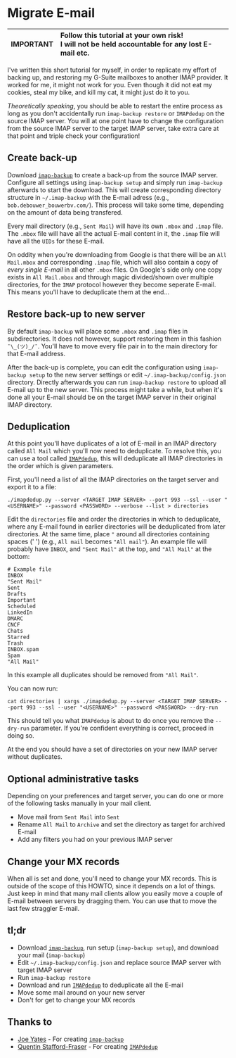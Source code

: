 # Migrate E-mail

| **IMPORTANT** | Follow this tutorial at your own risk!<br/>I will not be held accountable for any lost E-mail etc. |
| ------------- | :--------------------------------------------------------------------------------------------- |

I've written this short tutorial for myself, in order to replicate my effort of backing up, and restoring my G-Suite mailboxes to another IMAP provider.
It worked for me, it might not work for you.
Even though it did not eat my cookies, steal my bike, and kill my cat, it might just do it to you.

_Theoretically speaking_, you should be able to restart the entire process as long as you don't accidentally run `imap-backup restore` or `IMAPdedup` on the source IMAP server.
You will at one point have to change the configuration from the source IMAP server to the target IMAP server, take extra care at that point and triple check your configuration!

## Create back-up

Download [`imap-backup`](https://github.com/joeyates/imap-backup) to create a back-up from the source IMAP server.
Configure all settings using `imap-backup setup` and simply run `imap-backup` afterwards to start the download.
This will create corresponding directory structure in `~/.imap-backup` with the E-mail adress (e.g., `bob.debouwer_bouwerbv.com/`).
This process will take some time, depending on the amount of data being transfered.

Every mail directory (e.g., `Sent Mail`) will have its own `.mbox` and `.imap` file.
The `.mbox` file will have all the actual E-mail content in it, the `.imap` file will have all the `UIDs` for these E-mail.

On oddity when you're downloading from Google is that there will be an `All Mail.mbox` and corresponding `.imap` file, which will also contain a copy of _every single E-mail_ in all other `.mbox` files.
On Google's side only one copy exists in `All Mail.mbox` and through magic divided/shown over multiple directories, for the `IMAP` protocol however they become seperate E-mail.
This means you'll have to deduplicate them at the end...

## Restore back-up to new server

By default `imap-backup` will place some `.mbox` and `.imap` files in subdirectories.
It does not however, support restoring them in this fashion `¯\_(ツ)_/¯`.
You'll have to move every file pair in to the main directory for that E-mail address.

After the back-up is complete, you can edit the configuration using `imap-backup setup` to the new server settings or edit `~/.imap-backup/config.json` directory.
Directly afterwards you can run `imap-backup restore` to upload all E-mail up to the new server.
This process might take a while, but when it's done all your E-mail should be on the target IMAP server in their original IMAP directory.

## Deduplication

At this point you'll have duplicates of a lot of E-mail in an IMAP directory called `All Mail` which you'll now need to deduplicate.
To resolve this, you can use a tool called [`IMAPdedup`](https://github.com/quentinsf/IMAPdedup), this will deduplicate all IMAP directories in the order which is given parameters.

First, you'll need a list of all the IMAP directories on the target server and export it to a file:

```SHELL
./imapdedup.py --server <TARGET IMAP SERVER> --port 993 --ssl --user "<USERNAME>" --password <PASSWORD> --verbose --list > directories
```

Edit the `directories` file and order the directories in which to deduplicate, where any E-mail found in earlier directories will be deduplicated from later directories.
At the same time, place `"` around all directories containing spaces (' ') (e.g., `All mail` becomes `"All mail"`).
An example file will probably have `INBOX`, and `"Sent Mail"` at the top, and `"All Mail"` at the bottom:

```SHELL
# Example file
INBOX
"Sent Mail"
Sent
Drafts
Important
Scheduled
LinkedIn
DMARC
CNCF
Chats
Starred
Trash
INBOX.spam
Spam
"All Mail"
```

In this example all duplicates should be removed from `"All Mail"`.

You can now run:

```SHELL
cat directories | xargs ./imapdedup.py --server <TARGET IMAP SERVER> --port 993 --ssl --user "<USERNAME>" --password <PASSWORD> --dry-run
```

This should tell you what `IMAPdedup` is about to do once you remove the `--dry-run` parameter.
If you're confident everything is correct, proceed in doing so.

At the end you should have a set of directories on your new IMAP server without duplicates.

## Optional administrative tasks

Depending on your preferences and target server, you can do one or more of the following tasks manually in your mail client.

- Move mail from `Sent Mail` into `Sent`
- Rename `All Mail` to `Archive` and set the directory as target for archived E-mail
- Add any filters you had on your previous IMAP server

## Change your MX records

When all is set and done, you'll need to change your MX records.
This is outside of the scope of this HOWTO, since it depends on a lot of things.
Just keep in mind that many mail clients allow you easily move a couple of E-mail between servers by dragging them.
You can use that to move the last few straggler E-mail.

## tl;dr

- Download [`imap-backup`](https://github.com/joeyates/imap-backup), run setup (`imap-backup setup`), and download your mail (`imap-backup`)
- Edit `~/.imap-backup/config.json` and replace source IMAP server with target IMAP server
- Run `imap-backup restore`
- Download and run [`IMAPdedup`](https://github.com/quentinsf/IMAPdedup) to deduplicate all the E-mail
- Move some mail around on your new server
- Don't for get to change your MX records

## Thanks to

- [Joe Yates](https://github.com/joeyates) - For creating [`imap-backup`](https://github.com/joeyates/imap-backup)
- [Quentin Stafford-Fraser](https://github.com/quentinsf) - For creating [`IMAPdedup`](https://github.com/quentinsf/IMAPdedup)
